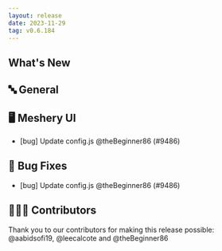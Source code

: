 ```yaml
---
layout: release
date: 2023-11-29
tag: v0.6.184
---
```


## What's New
## 🔤 General
## 🖥 Meshery UI

- [bug] Update config.js @theBeginner86 (#9486)

## 🐛 Bug Fixes

- [bug] Update config.js @theBeginner86 (#9486)

## 👨🏽‍💻 Contributors

Thank you to our contributors for making this release possible:
@aabidsofi19, @leecalcote and @theBeginner86
